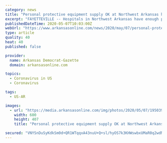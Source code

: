 ```yaml
---
category: news
title: "Personal protective equipment supply OK at Northwest Arkansas hospitals"
excerpt: "FAYETTEVILLE -- Hospitals in Northwest Arkansas have enough personal protective equipment for their staff during the covid-19 pandemic despite concerns hospitals nationwide are running low, representatives from the area's largest hospitals said. Washington Regional has received equipment from the state stockpile, according to Natalie Hardin ..."
publishedDateTime: 2020-05-07T10:03:00Z
webUrl: "https://www.arkansasonline.com/news/2020/may/07/personal-protective-equipment-supply-ok/"
type: article
quality: 40
heat: 40
published: false

provider:
  name: Arkansas Democrat-Gazette
  domain: arkansasonline.com

topics:
  - Coronavirus in US
  - Coronavirus

tags:
  - US-AR

images:
  - url: "https://media.arkansasonline.com/img/photos/2020/05/07/195039079_RZ-FEA-PPE-01_ORIG_t600.jpg?4326734cdb8e39baa3579048ef63ad7b451e7676"
    width: 600
    height: 407
    title: "Personal protective equipment supply OK at Northwest Arkansas hospitals"

secured: "VNYSnDuSyKdkSm0d+QR1WTqqxA43nuU+Q+sl/hyOS7k3KHWswbxUMaR0q2wdNugo1ymgyhBcQSphHnNoELrXIH9t8a7L26/N+/BpGw6kStUAY8xCk9NAjet9CHAomw1Up7AuJg4IdCgIhPEae2igQIxGTYfXyrmRzOSXSZ8UcPKsvYcCywnEjOqx8dRMPLZUlttfKkBYS4COuLqkNWTWbKE7rVqm2QHwWfsmp/vE9fkWx3ft4YG70ShJ+b+2EXFZzvfBBvBzexSqJkUV+i8WENOiAc+JcIfJmNJvOZyNLEOOhkLlsh8dOIId0JfGScWT;83Gk95pW+u4eoK+DTgjwFw=="
---
```


